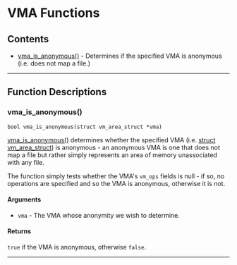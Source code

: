 # VMA Functions

## Contents

* [vma_is_anonymous()](#vma_is_anonymous) - Determines if the specified VMA is
  anonymous (i.e. does not map a file.)

---

## Function Descriptions

### vma_is_anonymous()

`bool vma_is_anonymous(struct vm_area_struct *vma)`

[vma_is_anonymous()][vma_is_anonymous] determines whether the specified VMA
(i.e. [struct vm_area_struct][vm_area_struct]) is anonymous - an anonymous VMA
is one that does not map a file but rather simply represents an area of memory
unassociated with any file.

The function simply tests whether the VMA's `vm_ops` fields is null - if so, no
operations are specified and so the VMA is anonymous, otherwise it is not.

#### Arguments

* `vma` - The VMA whose anonymity we wish to determine.

#### Returns

`true` if the VMA is anonymous, otherwise `false`.

---

[vm_area_struct]:https://github.com/torvalds/linux/blob/v4.6/include/linux/mm_types.h#L294
[vma_is_anonymous]:https://github.com/torvalds/linux/blob/v4.6/include/linux/mm.h#L1352
